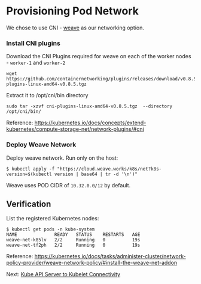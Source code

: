 # Provisioning Pod Network

We chose to use CNI - [weave](https://www.weave.works/docs/net/latest/kubernetes/kube-addon/) as our networking option.

### Install CNI plugins

Download the CNI Plugins required for weave on each of the worker nodes - `worker-1` and `worker-2`

```
wget https://github.com/containernetworking/plugins/releases/download/v0.8.5/cni-plugins-linux-amd64-v0.8.5.tgz
``` 

Extract it to /opt/cni/bin directory

```
sudo tar -xzvf cni-plugins-linux-amd64-v0.8.5.tgz  --directory /opt/cni/bin/
```

Reference: https://kubernetes.io/docs/concepts/extend-kubernetes/compute-storage-net/network-plugins/#cni

### Deploy Weave Network

Deploy weave network. Run only on the host:


```
$ kubectl apply -f "https://cloud.weave.works/k8s/net?k8s-version=$(kubectl version | base64 | tr -d '\n')"
```

Weave uses POD CIDR of `10.32.0.0/12` by default.

## Verification

List the registered Kubernetes nodes:

```
$ kubectl get pods -n kube-system
NAME              READY   STATUS    RESTARTS   AGE
weave-net-k85lv   2/2     Running   0          19s
weave-net-tf2ph   2/2     Running   0          19s
```

Reference: https://kubernetes.io/docs/tasks/administer-cluster/network-policy-provider/weave-network-policy/#install-the-weave-net-addon

Next: [Kube API Server to Kubelet Connectivity](13-kube-apiserver-to-kubelet.md)
